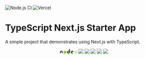 ![Node.js CI](https://github.com/sauntimo/next-starter/workflows/Node.js%20CI/badge.svg) ![Vercel](https://vercelbadge.vercel.app/api/sauntimo/next-starter)

# TypeScript Next.js Starter App

A simple project that demonstrates using Next.js with TypeScript.

<div align="center">
  <img width="55" max-width="55" src="https://raw.githubusercontent.com/gilbarbara/logos/master/logos/nodejs.svg"/>
  <img width="55" max-width="55" src="https://raw.githubusercontent.com/gilbarbara/logos/master/logos/typescript-icon.svg"/>
  <img width="55" max-width="55" src="https://raw.githubusercontent.com/gilbarbara/logos/master/logos/react.svg"/>
  <img width="55" max-width="55" src="https://raw.githubusercontent.com/gilbarbara/logos/master/logos/nextjs.svg"/>
  <img width="55" max-width="55" src="https://raw.githubusercontent.com/gilbarbara/logos/master/logos/eslint.svg"/>
  <img width="55" max-width="55" src="https://raw.githubusercontent.com/gilbarbara/logos/master/logos/material-ui.svg"/>
</div>
